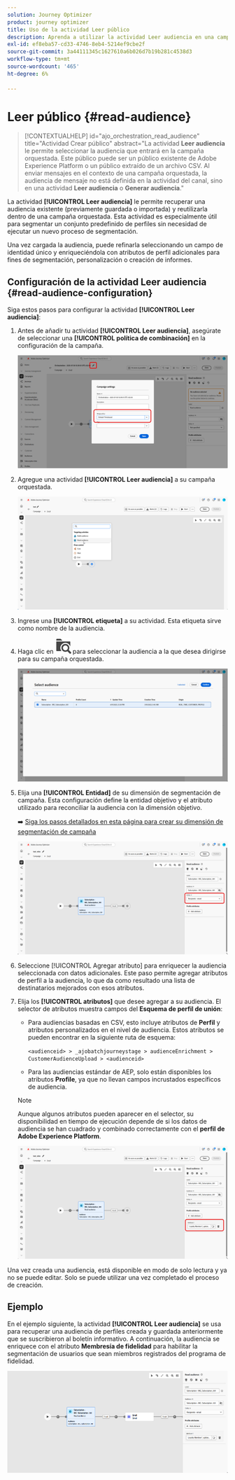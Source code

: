 ```yaml
---
solution: Journey Optimizer
product: journey optimizer
title: Uso de la actividad Leer público
description: Aprenda a utilizar la actividad Leer audiencia en una campaña organizada
exl-id: ef8eba57-cd33-4746-8eb4-5214ef9cbe2f
source-git-commit: 3a44111345c1627610a6b026d7b19b281c4538d3
workflow-type: tm+mt
source-wordcount: '465'
ht-degree: 6%

---
```



# Leer público {#read-audience}


>[!CONTEXTUALHELP]
>id="ajo_orchestration_read_audience"
>title="Actividad Crear público"
>abstract="La actividad **Leer audiencia** le permite seleccionar la audiencia que entrará en la campaña orquestada. Este público puede ser un público existente de Adobe Experience Platform o un público extraído de un archivo CSV. Al enviar mensajes en el contexto de una campaña orquestada, la audiencia de mensaje no está definida en la actividad del canal, sino en una actividad **Leer audiencia** o **Generar audiencia**."

La actividad **[!UICONTROL Leer audiencia]** le permite recuperar una audiencia existente (previamente guardada o importada) y reutilizarla dentro de una campaña orquestada. Esta actividad es especialmente útil para segmentar un conjunto predefinido de perfiles sin necesidad de ejecutar un nuevo proceso de segmentación.

Una vez cargada la audiencia, puede refinarla seleccionando un campo de identidad único y enriqueciéndola con atributos de perfil adicionales para fines de segmentación, personalización o creación de informes.

## Configuración de la actividad Leer audiencia {#read-audience-configuration}

Siga estos pasos para configurar la actividad **[!UICONTROL Leer audiencia]**:

1. Antes de añadir tu actividad **[!UICONTROL Leer audiencia]**, asegúrate de seleccionar una **[!UICONTROL política de combinación]** en la configuración de la campaña.

   ![](../assets/read-audience-6.png)

1. Agregue una actividad **[!UICONTROL Leer audiencia]** a su campaña orquestada.

   ![](../assets/read-audience-1.png)

1. Ingrese una **[!UICONTROL etiqueta]** a su actividad. Esta etiqueta sirve como nombre de la audiencia.

1. Haga clic en ![icono de búsqueda de carpetas](../assets/do-not-localize/folder-search.svg) para seleccionar la audiencia a la que desea dirigirse para su campaña orquestada.

   ![](../assets/read-audience-2.png)

1. Elija una **[!UICONTROL Entidad&#x200B;]** de su dimensión de segmentación de campaña. Esta configuración define la entidad objetivo y el atributo utilizado para reconciliar la audiencia con la dimensión objetivo.

   ➡️ [Siga los pasos detallados en esta página para crear su dimensión de segmentación de campaña](../target-dimension.md)

   ![](../assets/read-audience-3.png)

1. Seleccione [!UICONTROL Agregar atributo] para enriquecer la audiencia seleccionada con datos adicionales. Este paso permite agregar atributos de perfil a la audiencia, lo que da como resultado una lista de destinatarios mejorados con esos atributos.

1. Elija los **[!UICONTROL atributos]** que desee agregar a su audiencia. El selector de atributos muestra campos del **Esquema de perfil de unión**:

   * Para audiencias basadas en CSV, esto incluye atributos de **Perfil** y atributos personalizados en el nivel de audiencia. Estos atributos se pueden encontrar en la siguiente ruta de esquema:

     `<audienceid> > _ajobatchjourneystage > audienceEnrichment > CustomerAudienceUpload > <audienceid>`

   * Para las audiencias estándar de AEP, solo están disponibles los atributos **Profile**, ya que no llevan campos incrustados específicos de audiencia.

   >[!NOTE]
   >
   > Aunque algunos atributos pueden aparecer en el selector, su disponibilidad en tiempo de ejecución depende de si los datos de audiencia se han cuadrado y combinado correctamente con el **perfil de Adobe Experience Platform**.

   ![](../assets/read-audience-4.png)

Una vez creada una audiencia, está disponible en modo de solo lectura y ya no se puede editar. Solo se puede utilizar una vez completado el proceso de creación.

## Ejemplo

En el ejemplo siguiente, la actividad **[!UICONTROL Leer audiencia]** se usa para recuperar una audiencia de perfiles creada y guardada anteriormente que se suscribieron al boletín informativo. A continuación, la audiencia se enriquece con el atributo **Membresía de fidelidad** para habilitar la segmentación de usuarios que sean miembros registrados del programa de fidelidad.

![](../assets/read-audience-5.png)
